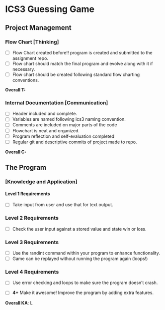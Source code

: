 # ICS3 Guessing Game 
## Project Management
### Flow Chart [Thinking]
- [ ] Flow Chart created before!! program is created and submitted to the assignment repo.  
- [ ] Flow chart should match the final program and evolve along with it if necessary.
- [ ] Flow chart should be created following standard flow charting conventions.

**Overall T:** 


### Internal Documentation [Communication]
- [ ] Header included and complete.
- [ ] Variables are named following ics3 naming convention.
- [ ] Comments are included on major parts of the code
- [ ] Flowchart is neat and organized.
- [ ] Program reflection and self-evaluation completed
- [ ] Regular git and descriptive commits of project made to repo.

**Overall C:** 



## The Program

### [Knowledge and Application]

#### Level 1 Requirements
- [ ] Take input from user and use that for text output.

### Level 2 Requirements
- [ ] Check the user input against a stored value and state win or loss.

### Level 3 Requirements

- [ ] Use the randint command within your program to enhance functionality.
- [ ] Game can be replayed without running the program again (loops!)

### Level 4 Requirements

- [ ] Use error checking and loops to make sure the program doesn’t crash.

- [ ] **4+** Make it awesome! Improve the program by adding extra features.

**Overall KA**: L
